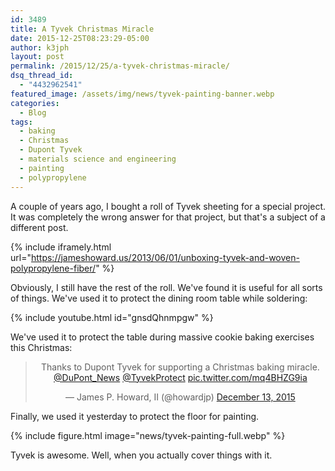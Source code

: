 ```yaml
---
id: 3489
title: A Tyvek Christmas Miracle
date: 2015-12-25T08:23:29-05:00
author: k3jph
layout: post
permalink: /2015/12/25/a-tyvek-christmas-miracle/
dsq_thread_id:
  - "4432962541"
featured_image: /assets/img/news/tyvek-painting-banner.webp
categories:
  - Blog
tags:
  - baking
  - Christmas
  - Dupont Tyvek
  - materials science and engineering
  - painting
  - polypropylene
---
```

A couple of years ago, I bought a roll of Tyvek sheeting for a special project.  It was completely the wrong answer for that project, but that's a subject of a different post.  

{% include iframely.html url="https://jameshoward.us/2013/06/01/unboxing-tyvek-and-woven-polypropylene-fiber/" %}

Obviously, I still have the rest of the roll.  We've found it is useful for all sorts of things.  We've used it to protect the dining room table while soldering:

{% include youtube.html id="gnsdQhnmpgw" %}

We've used it to protect the table during massive cookie baking exercises this Christmas:

<center>
  <blockquote class="twitter-tweet" lang="en"><p lang="en" dir="ltr">Thanks to Dupont Tyvek for supporting a Christmas baking miracle. <a href="https://twitter.com/DuPont_News">@DuPont_News</a> <a href="https://twitter.com/TyvekProtect">@TyvekProtect</a> <a href="https://t.co/mq4BHZG9ia">pic.twitter.com/mq4BHZG9ia</a></p>&mdash; James P. Howard, II (@howardjp) <a href="https://twitter.com/howardjp/status/676101434409132033">December 13, 2015</a></blockquote>
<script async src="//platform.twitter.com/widgets.js" charset="utf-8"></script>
</center>

Finally, we used it yesterday to protect the floor for painting.  

{% include figure.html image="news/tyvek-painting-full.webp" %}

Tyvek is awesome.  Well, when you actually cover things with it.
